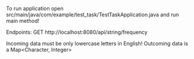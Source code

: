 To run application open src/main/java/com/example/test_task/TestTaskApplication.java and run main method!

Endpoints:
GET http://localhost:8080/api/string/frequency

Incoming data must be only lowercase letters in English!
Outcoming data is a Map<Character, Integer>
